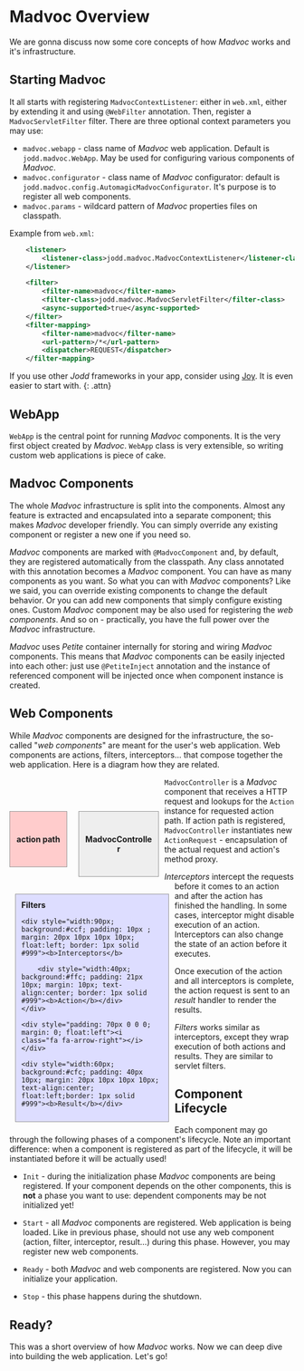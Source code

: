 
# Madvoc Overview

We are gonna discuss now some core concepts of how *Madvoc* works and it's infrastructure.

## Starting Madvoc

It all starts with registering `MadvocContextListener`: either in `web.xml`, either by extending it and using `@WebFilter` annotation. Then, register a `MadvocServletFilter` filter. There are three optional context parameters you may use:

* `madvoc.webapp` - class name of *Madvoc* web application. Default is `jodd.madvoc.WebApp`. May be used for configuring various components of *Madvoc*.
* `madvoc.configurator` - class name of *Madvoc* configurator: default is
  `jodd.madvoc.config.AutomagicMadvocConfigurator`. It's purpose is to register all web components.
* `madvoc.params` - wildcard pattern of *Madvoc* properties files on classpath.

Example from `web.xml`:

~~~~~ xml
	<listener>
		<listener-class>jodd.madvoc.MadvocContextListener</listener-class>
	</listener>

	<filter>
		<filter-name>madvoc</filter-name>
		<filter-class>jodd.madvoc.MadvocServletFilter</filter-class>
		<async-supported>true</async-supported>
	</filter>
	<filter-mapping>
		<filter-name>madvoc</filter-name>
		<url-pattern>/*</url-pattern>
		<dispatcher>REQUEST</dispatcher>
	</filter-mapping>
~~~~~

If you use other *Jodd* frameworks in your app, consider using [Joy](/joy). It is even easier to start with.
{: .attn}


## WebApp

`WebApp` is the central point for running *Madvoc* components. It is the very first object created by *Madvoc*. `WebApp` class is very extensible, so writing custom web applications is piece of cake.


## Madvoc Components

The whole *Madvoc* infrastructure is split into the components. Almost any feature is extracted and encapsulated into a separate component; this makes *Madvoc* developer friendly. You can simply override any existing component or register a new one if you need so.

*Madvoc* components are marked with `@MadvocComponent` and, by default, they are registered automatically from the classpath. Any class annotated with this annotation becomes a *Madvoc* component. You can have as many components as you want. So what you can with *Madvoc* components? Like we said, you can override existing components to change the default behavior. Or you can add new components that simply configure existing ones. Custom *Madvoc* component may be also used for registering the _web components_. And so on - practically, you have the full power over the *Madvoc* infrastructure.

*Madvoc* uses *Petite* container internally for storing and wiring *Madvoc* components. This means that *Madvoc* components can be easily injected into each other: just use `@PetiteInject` annotation and the instance of referenced component will be injected once when component instance is created.


## Web Components

While *Madvoc* components are designed for the infrastructure, the so-called "_web components_" are meant for the user's web application. Web components are actions, filters, interceptors... that compose together the web application. Here is a diagram how they are related.

<div class="clearfix">

<div style="width:80px; background:#fcc; padding: 40px 10px; margin: 60px 10px 10px 0; text-align:center; float:left;border: 1px solid #999"><b>action path</b></div>

<div style="padding: 100px 0 0 0; margin: 0; float:left"><i class="fa fa-arrow-right"></i></div>

<div style="width:120px; background:#eee; padding: 40px 10px; margin: 60px 10px 10px 10px; text-align:center; float:left;border: 1px solid #999"><b>MadvocController</b></div>

<div style="padding: 100px 0 0 0; margin: 0; float:left"><i class="fa fa-arrow-right"></i></div>

<div style="width:250px; background:#ddf; padding: 10px ; margin: 20px 10px 10px 10px; float:left; border: 1px solid #999"><div><b>Filters</b></div>

    <div style="width:90px; background:#ccf; padding: 10px ; margin: 20px 10px 10px 10px; float:left; border: 1px solid #999"><b>Interceptors</b>

        <div style="width:40px; background:#ffc; padding: 21px 10px; margin: 10px; text-align:center; border: 1px solid #999"><b>Action</b></div>
    </div>

    <div style="padding: 70px 0 0 0; margin: 0; float:left"><i class="fa fa-arrow-right"></i></div>

    <div style="width:60px; background:#cfc; padding: 40px 10px; margin: 20px 10px 10px 10px; text-align:center; float:left;border: 1px solid #999"><b>Result</b></div>
</div>

</div>

`MadvocController` is a *Madvoc* component that receives a HTTP request and lookups for the `Action` instance for requested action path. If action path is registered, `MadvocController` instantiates new `ActionRequest` - encapsulation of the actual request and action's method proxy.

_Interceptors_ intercept the requests before it comes to an action and after the action has finished the handling. In some cases, interceptor might disable execution of an action. Interceptors can also change the state of an action before it executes.

Once execution of the action and all interceptors is complete, the action request is sent to an _result_ handler to render the results.

_Filters_ works similar as interceptors, except they wrap execution of both actions and results. They are similar to servlet filters.


## Component Lifecycle

Each component may go through the following phases of a component's lifecycle. Note an important difference: when a component is registered as part of the lifecycle, it will be instantiated before it will be actually used!

+ `Init` - during the initialization phase *Madvoc* components are being registered. If your component depends on the other components, this is **not** a phase you want to use: dependent components may be not initialized yet!

+ `Start` - all *Madvoc* components are registered. Web application is being loaded. Like in previous phase, should not use any web component (action, filter, interceptor, result...) during this phase. However, you may register new web components.

+ `Ready` - both *Madvoc* and web components are registered. Now you can initialize your application.

+ `Stop` - this phase happens during the shutdown.


## Ready?

This was a short overview of how *Madvoc* works. Now we can deep dive into building the web application. Let's go!